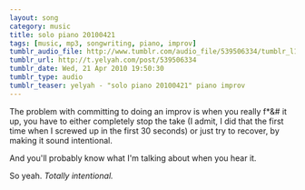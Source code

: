 ```yaml
---
layout: song
category: music
title: solo piano 20100421
tags: [music, mp3, songwriting, piano, improv]
tumblr_audio_file: http://www.tumblr.com/audio_file/539506334/tumblr_l196c6c1FP1qzo4ep
tumblr_url: http://t.yelyah.com/post/539506334
tumblr_date: Wed, 21 Apr 2010 19:50:30
tumblr_type: audio
tumblr_teaser: yelyah - "solo piano 20100421" piano improv
---
```

The problem with committing to doing an improv is when you really f*&# it up, you have to either completely stop the take (I admit, I did that the first time when I screwed up in the first 30 seconds) or just try to recover, by making it sound intentional.

And you'll probably know what I'm talking about when you hear it.

So yeah. *Totally intentional.*
